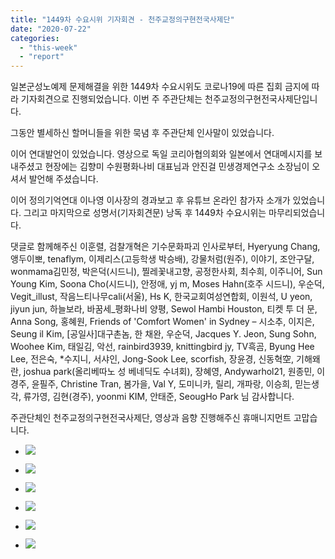 ```yaml
---
title: "1449차 수요시위 기자회견 - 천주교정의구현전국사제단"
date: "2020-07-22"
categories: 
  - "this-week"
  - "report"
---
```


일본군성노예제 문제해결을 위한 1449차 수요시위도 코로나19에 따른 집회 금지에 따라 기자회견으로 진행되었습니다. 이번 주 주관단체는 천주교정의구현전국사제단입니다.

그동안 별세하신 할머니들을 위한 묵념 후 주관단체 인사말이 있었습니다.

이어 연대발언이 있었습니다. 영상으로 독일 코리아협의회와 일본에서 연대메시지를 보내주셨고 현장에는 김향미 수원평화나비 대표님과 안진걸 민생경제연구소 소장님이 오셔서 발언해 주셨습니다.

이어 정의기억연대 이나영 이사장의 경과보고 후 유튜브 온라인 참가자 소개가 있었습니다. 그리고 마지막으로 성명서(기자회견문) 낭독 후 1449차 수요시위는 마무리되었습니다.

댓글로 함께해주신 이훈렬, 검찰개혁은 기수문화파괴 인사로부터, Hyeryung Chang, 앵두이뽀, tenaflym, 이제리스(고등학생 박승배), 강물처럼(원주), 이야기, 조안구달, wonmama김민정, 박은덕(시드니), 찔레꽃내고향, 공정한사회, 최수희, 이주니어, Sun Young Kim, Soona Cho(시드니), 안정애, yj m, Moses Hahn(호주 시드니), 우순덕, Vegit\_illust, 작음느티나무cali(서울), Hs K, 한국교회여성연합회, 이원석, U yeon, jiyun jun, 하늘보라, 바꿈세\_평화나비 양평, Sewol Hambi Houston, 티켓 투 더 문, Anna Song, 홍혜원, Friends of 'Comfort Women' in Sydney – 시소추, 이지은, Seung il Kim, \[공일사\]대구촌놈, 한 채완, 우순덕, Jacques Y. Jeon, Sung Sohn, Woohee Kim, 태일김, 악선, rainbird3939, knittingbird jy, TV흑곰, Byung Hee Lee, 전은숙, \*수지니, 서샤인, Jong-Sook Lee, scorfish, 장윤경, 신동혁空, 기해왜란, joshua park(​올리베따노 성 베네딕도 수녀회), 장혜영, Andywarhol21, 원종민, 이경주, 윤필주, Christine Tran, 봄가을, Val Y, 도미니카, 릴리, 개파랑, 이승희, 믿는생각, 류가영, 김현(경주), yoonmi KIM, 안태준, SeougHo Park 님 감사합니다.

주관단체인 천주교정의구현전국사제단, 영상과 음향 진행해주신 휴매니지먼트 고맙습니다.

- ![](http://womenandwar.net/kr/wp-content/uploads/2020/07/크기변환IMGP8408.jpg)
    
- ![](http://womenandwar.net/kr/wp-content/uploads/2020/07/크기변환IMGP8412.jpg)
    
- ![](http://womenandwar.net/kr/wp-content/uploads/2020/07/크기변환IMGP8417.jpg)
    
- ![](http://womenandwar.net/kr/wp-content/uploads/2020/07/크기변환IMGP8432.jpg)
    
- ![](http://womenandwar.net/kr/wp-content/uploads/2020/07/크기변환IMGP8435.jpg)
    
- ![](http://womenandwar.net/kr/wp-content/uploads/2020/07/크기변환IMGP8438.jpg)
    

​

​
